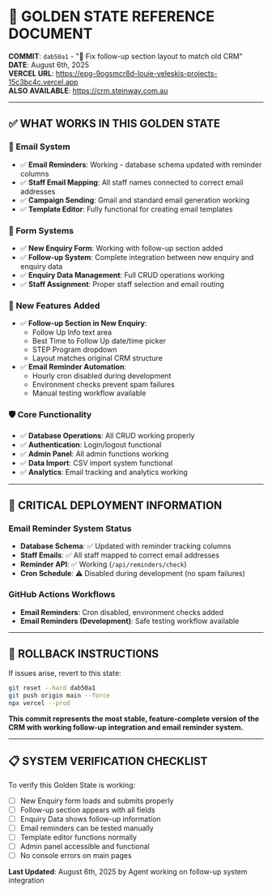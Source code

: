 # 🎯 GOLDEN STATE REFERENCE DOCUMENT

**COMMIT**: `dab50a1` - "🔧 Fix follow-up section layout to match old CRM"  
**DATE**: August 6th, 2025  
**VERCEL URL**: https://epg-9ogsmcr8d-louie-veleskis-projects-15c3bc4c.vercel.app  
**ALSO AVAILABLE**: https://crm.steinway.com.au

---

## ✅ **WHAT WORKS IN THIS GOLDEN STATE**

### **📧 Email System**
- ✅ **Email Reminders**: Working - database schema updated with reminder columns
- ✅ **Staff Email Mapping**: All staff names connected to correct email addresses  
- ✅ **Campaign Sending**: Gmail and standard email generation working
- ✅ **Template Editor**: Fully functional for creating email templates

### **📝 Form Systems**
- ✅ **New Enquiry Form**: Working with follow-up section added
- ✅ **Follow-up System**: Complete integration between new enquiry and enquiry data
- ✅ **Enquiry Data Management**: Full CRUD operations working
- ✅ **Staff Assignment**: Proper staff selection and email routing

### **🎯 New Features Added**
- ✅ **Follow-up Section in New Enquiry**: 
  - Follow Up Info text area
  - Best Time to Follow Up date/time picker  
  - STEP Program dropdown
  - Layout matches original CRM structure
- ✅ **Email Reminder Automation**: 
  - Hourly cron disabled during development
  - Environment checks prevent spam failures
  - Manual testing workflow available

### **🛡️ Core Functionality**
- ✅ **Database Operations**: All CRUD working properly
- ✅ **Authentication**: Login/logout functional  
- ✅ **Admin Panel**: All admin functions working
- ✅ **Data Import**: CSV import system functional
- ✅ **Analytics**: Email tracking and analytics working

---

## 🚨 **CRITICAL DEPLOYMENT INFORMATION**

### **Email Reminder System Status**
- **Database Schema**: ✅ Updated with reminder tracking columns
- **Staff Emails**: ✅ All staff mapped to correct email addresses
- **Reminder API**: ✅ Working (`/api/reminders/check`)
- **Cron Schedule**: ⚠️ Disabled during development (no spam failures)

### **GitHub Actions Workflows**
- **Email Reminders**: Cron disabled, environment checks added
- **Email Reminders (Development)**: Safe testing workflow available

---

## 🔄 **ROLLBACK INSTRUCTIONS**

If issues arise, revert to this state:

```bash
git reset --hard dab50a1
git push origin main --force  
npx vercel --prod
```

**This commit represents the most stable, feature-complete version of the CRM with working follow-up integration and email reminder system.**

---

## 📋 **SYSTEM VERIFICATION CHECKLIST**

To verify this Golden State is working:

- [ ] New Enquiry form loads and submits properly
- [ ] Follow-up section appears with all fields
- [ ] Enquiry Data shows follow-up information  
- [ ] Email reminders can be tested manually
- [ ] Template editor functions normally
- [ ] Admin panel accessible and functional
- [ ] No console errors on main pages

**Last Updated**: August 6th, 2025 by Agent working on follow-up system integration 